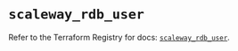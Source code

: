 # `scaleway_rdb_user`

Refer to the Terraform Registry for docs: [`scaleway_rdb_user`](https://registry.terraform.io/providers/scaleway/scaleway/2.49.0/docs/resources/rdb_user).
